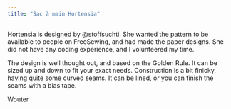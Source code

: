 ```yaml
---
title: "Sac à main Hortensia"
---
```


Hortensia is designed by @stoffsuchti. She wanted the pattern to be available to people on FreeSewing, and had made the paper designs. She did not have any coding experience, and I volunteered my time.

The design is well thought out, and based on the Golden Rule. It can be sized up and down to fit your exact needs. Construction is a bit finicky, having quite some curved seams. It can be lined, or you can finish the seams with a bias tape.

Wouter

